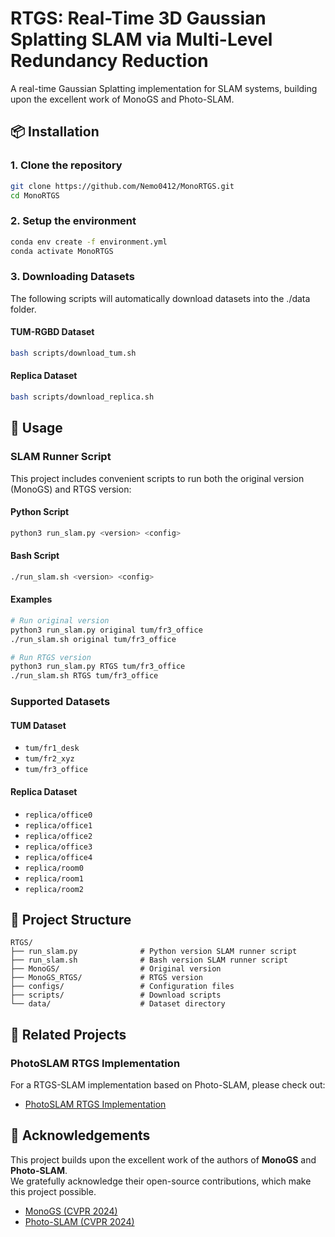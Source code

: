 # RTGS: Real-Time 3D Gaussian Splatting SLAM via Multi-Level Redundancy Reduction

A real-time Gaussian Splatting implementation for SLAM systems, building upon the excellent work of MonoGS and Photo-SLAM.

## 📦 Installation

### 1. Clone the repository

```bash
git clone https://github.com/Nemo0412/MonoRTGS.git
cd MonoRTGS
```

### 2. Setup the environment

```bash
conda env create -f environment.yml
conda activate MonoRTGS
```

### 3. Downloading Datasets
The following scripts will automatically download datasets into the ./data folder.

#### TUM-RGBD Dataset
```bash
bash scripts/download_tum.sh
```

#### Replica Dataset
```bash
bash scripts/download_replica.sh
```

## 🚀 Usage

### SLAM Runner Script

This project includes convenient scripts to run both the original version (MonoGS) and RTGS version:

#### Python Script
```bash
python3 run_slam.py <version> <config>
```

#### Bash Script
```bash
./run_slam.sh <version> <config>
```

#### Examples
```bash
# Run original version
python3 run_slam.py original tum/fr3_office
./run_slam.sh original tum/fr3_office

# Run RTGS version
python3 run_slam.py RTGS tum/fr3_office
./run_slam.sh RTGS tum/fr3_office
```

### Supported Datasets

#### TUM Dataset
- `tum/fr1_desk`
- `tum/fr2_xyz`
- `tum/fr3_office`

#### Replica Dataset
- `replica/office0`
- `replica/office1`
- `replica/office2`
- `replica/office3`
- `replica/office4`
- `replica/room0`
- `replica/room1`
- `replica/room2`

## 📁 Project Structure

```
RTGS/
├── run_slam.py              # Python version SLAM runner script
├── run_slam.sh              # Bash version SLAM runner script
├── MonoGS/                  # Original version
├── MonoGS_RTGS/             # RTGS version
├── configs/                 # Configuration files
├── scripts/                 # Download scripts
└── data/                    # Dataset directory
```

## 🔗 Related Projects

### PhotoSLAM RTGS Implementation
For a RTGS-SLAM implementation based on Photo-SLAM, please check out:
- [PhotoSLAM RTGS Implementation](https://github.com/Nemo0412/PhotoRTGS.git)

## 🙏 Acknowledgements

This project builds upon the excellent work of the authors of **MonoGS** and **Photo-SLAM**.  
We gratefully acknowledge their open-source contributions, which make this project possible.

- [MonoGS (CVPR 2024)](https://github.com/muskie82/MonoGS.git)
- [Photo-SLAM (CVPR 2024)](https://github.com/HuajianUP/Photo-SLAM.git) 